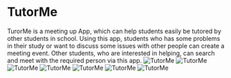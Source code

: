 TutorMe
=============
TurorMe is a meeting up App, which can help students easily be tutored by other students in school. Using this app, students who has some problems in their study or want to discuss some issues with other people can create a meeting event. Other students, who are interested in helping, can search and meet with the required person via this app.
![TutorMe](https://github.com/derrick0714/final_project/blob/master/screenshot/Login.png?raw=true)
![TutorMe](https://github.com/derrick0714/final_project/blob/master/screenshot/DiscoverList.png?raw=true)
![TutorMe](https://github.com/derrick0714/final_project/blob/master/screenshot/AddMeeting.png?raw=true)
![TutorMe](https://github.com/derrick0714/final_project/blob/master/screenshot/MapView.png?raw=true)
![TutorMe](https://github.com/derrick0714/final_project/blob/master/screenshot/Meetings.png?raw=true)
![TutorMe](https://github.com/derrick0714/final_project/blob/master/screenshot/Filter.png?raw=true)
![TutorMe](https://github.com/derrick0714/final_project/blob/master/screenshot/Me.png?raw=true)


